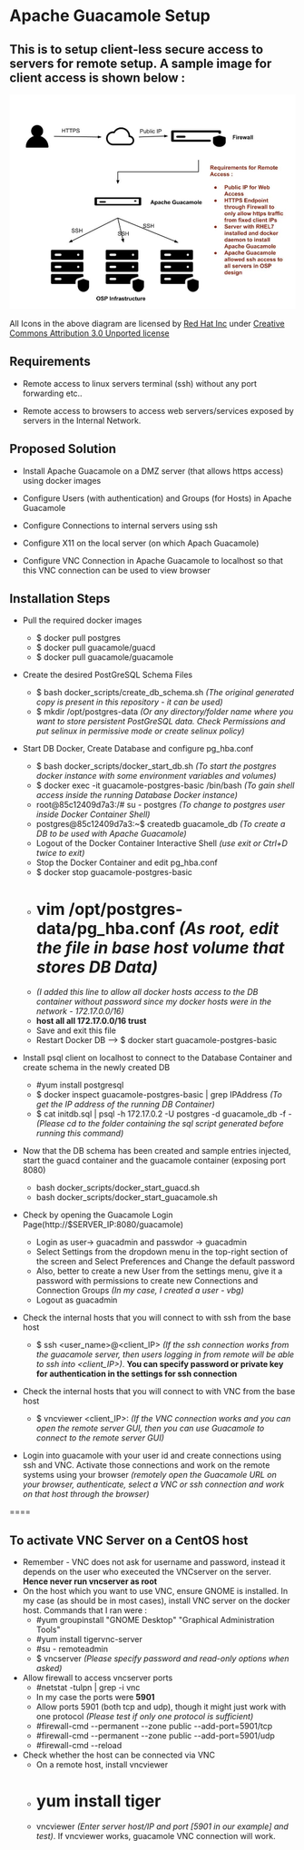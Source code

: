 # Apache Guacamole Setup 

## This is to setup client-less secure access to servers for remote setup. A sample image for client access is shown below :

![Client Remote Access](images/remote_access.jpg)

All Icons in the above diagram are licensed by [Red Hat Inc](https://www.redhat.com/en) under [Creative Commons Attribution 3.0 Unported license](https://creativecommons.org/licenses/by/3.0/)

## Requirements

* Remote access to linux servers terminal (ssh) without any port forwarding etc..

* Remote access to browsers to access web servers/services exposed by servers in the Internal Network.

## Proposed Solution

* Install Apache Guacamole on a DMZ server (that allows https access) using docker images

* Configure Users (with authentication) and Groups (for Hosts) in Apache Guacamole

* Configure Connections to internal servers using ssh

* Configure X11 on the local server (on which Apach Guacamole)

* Configure VNC Connection in Apache Guacamole to localhost so that this VNC connection can be used to view browser

## Installation Steps

* Pull the required docker images

	* $ docker pull postgres
	* $ docker pull guacamole/guacd
	* $ docker pull guacamole/guacamole

* Create the desired PostGreSQL Schema Files
	* $ bash docker_scripts/create_db_schema.sh *(The original generated copy is present in this repository - it can be used)*
	* $ mkdir /opt/postgres-data *(Or any directory/folder name where you want to store persistent PostGreSQL data. Check Permissions and put selinux in permissive mode or create selinux policy)*

* Start DB Docker, Create Database and configure pg_hba.conf
	* $ bash docker_scripts/docker_start_db.sh *(To start the postgres docker instance with some environment variables and volumes)*
	* $ docker exec -it guacamole-postgres-basic /bin/bash *(To gain shell access inside the running Database Docker instance)*
	* 	root@85c12409d7a3:/# su - postgres *(To change to postgres user inside Docker Container Shell)*
	* 	postgres@85c12409d7a3:~$ createdb guacamole_db *(To create a DB to be used with Apache Guacamole)*
	* 	Logout of the Docker Container Interactive Shell *(use exit or Ctrl+D twice to exit)*
	* Stop the Docker Container and edit pg_hba.conf
	*	$ docker stop guacamole-postgres-basic
	*	# vim /opt/postgres-data/pg_hba.conf *(As root, edit the file in base host volume that stores DB Data)*
	* *(I added this line to allow all docker hosts access to the DB container without password since my docker hosts were in the network - 172.17.0.0/16)* 
	*	**host    all             all             172.17.0.0/16           trust**
	* Save and exit this file
	* Restart Docker DB --> $ docker start guacamole-postgres-basic
	
* Install psql client on localhost to connect to the Database Container and create schema in the newly created DB
	* #yum install postgresql
	* $ docker inspect guacamole-postgres-basic | grep IPAddress *(To get the IP address of the running DB Container)*
	* $ cat initdb.sql | psql -h 172.17.0.2 -U postgres -d guacamole_db -f - *(Please cd to the folder containing the sql script generated before running this command)*

* Now that the DB schema has been created and sample entries injected, start the guacd container and the guacamole container (exposing port 8080)
	* bash docker_scripts/docker_start_guacd.sh 
	* bash docker_scripts/docker_start_guacamole.sh

* Check by opening the Guacamole Login Page(http://$SERVER_IP:8080/guacamole)
	* Login as user-> guacadmin and passwdor -> guacadmin
	* Select Settings from the dropdown menu in the top-right section of the screen and Select Preferences and Change the default password
	* Also, better to create a new User from the settings menu, give it a password with permissions to create new Connections and Connection Groups *(In my case, I created a user - vbg)*
	* Logout as guacadmin

* Check the internal hosts that you will connect to with ssh from the base host
	* $ ssh <user_name>@<client_IP> *(If the ssh connection works from the guacamole server, then users logging in from remote will be able to ssh into <client_IP>)*. **You can specify password or private key for authentication in the settings for ssh connection**

* Check the internal hosts that you will connect to with VNC from the base host
	* $ vncviewer <client_IP>:<port> *(If the VNC connection works and you can open the remote server GUI, then you can use Guacamole to connect to the remote server GUI)*

* Login into guacamole with your user id and create connections using ssh and VNC. Activate those connections and work on the remote systems using your browser *(remotely open the Guacamole URL on your browser, authenticate, select a VNC or ssh connection and work on that host through the browser)*

====

## To activate VNC Server on a CentOS host

* Remember - VNC does not ask for username and password, instead it depends on the user who execeuted the VNCserver on the server. **Hence never run vncserver as root**
* On the host which you want to use VNC, ensure GNOME is installed. In my case (as should be in most cases), install VNC server on the docker host. Commands that I ran were :
	* #yum groupinstall "GNOME Desktop" "Graphical Administration Tools"
	* #yum install tigervnc-server
	* #su - remoteadmin
	* $ vncserver *(Please specify password and read-only options when asked)*
* Allow firewall to access vncserver ports 
	* #netstat -tulpn | grep -i vnc
	* In my case the ports were **5901**
	* Allow ports 5901 (both tcp and udp), though it might just work with one protocol *(Please test if only one protocol is sufficient)*
	* #firewall-cmd --permanent --zone public --add-port=5901/tcp
	* #firewall-cmd --permanent --zone public --add-port=5901/udp
	* #firewall-cmd --reload
* Check whether the host can be connected via VNC
	* On a remote host, install vncviewer 
	* # yum install tiger
	* vncviewer *(Enter server host/IP and port [5901 in our example] and test)*. If vncviewer works, guacamole VNC connection will work.
